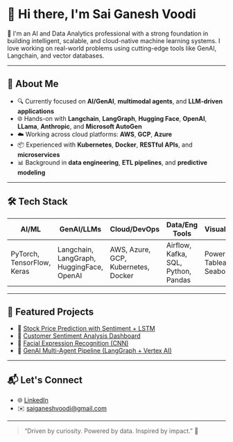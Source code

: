 # 👋 Hi there, I'm Sai Ganesh Voodi

🚀 I'm an AI and Data Analytics professional with a strong foundation in building intelligent, scalable, and cloud-native machine learning systems. I love working on real-world problems using cutting-edge tools like GenAI, Langchain, and vector databases.

---

## 🧠 About Me

- 🔍 Currently focused on **AI/GenAI**, **multimodal agents**, and **LLM-driven applications**
- 🌐 Hands-on with **Langchain**, **LangGraph**, **Hugging Face**, **OpenAI**, **LLama**, **Anthropic**, and **Microsoft AutoGen**
- ☁️ Working across cloud platforms: **AWS**, **GCP**, **Azure**
- 📦 Experienced with **Kubernetes**, **Docker**, **RESTful APIs**, and **microservices**
- 📊 Background in **data engineering**, **ETL pipelines**, and **predictive modeling**

---

## 🛠️ Tech Stack

| AI/ML       | GenAI/LLMs                 | Cloud/DevOps        | Data/Eng Tools     | Visualization      |
|-------------|----------------------------|----------------------|---------------------|---------------------|
| PyTorch, TensorFlow, Keras | Langchain, LangGraph, HuggingFace, OpenAI | AWS, Azure, GCP, Kubernetes, Docker | Airflow, Kafka, SQL, Python, Pandas | Power BI, Tableau, Seaborn |

---

## 📂 Featured Projects

- 🔗 [Stock Price Prediction with Sentiment + LSTM](https://github.com/saiganeshvoodi)
- 🔗 [Customer Sentiment Analysis Dashboard](https://github.com/saiganeshvoodi)
- 🔗 [Facial Expression Recognition (CNN)](https://github.com/saiganeshvoodi)
- 🔗 [GenAI Multi-Agent Pipeline (LangGraph + Vertex AI)](https://github.com/saiganeshvoodi)

---

## 📬 Let's Connect

- 🌐 [LinkedIn](https://www.linkedin.com/in/saiganeshvoodi)
- ✉️ saiganeshvoodi@gmail.com

---

> “Driven by curiosity. Powered by data. Inspired by impact.” 🚀

